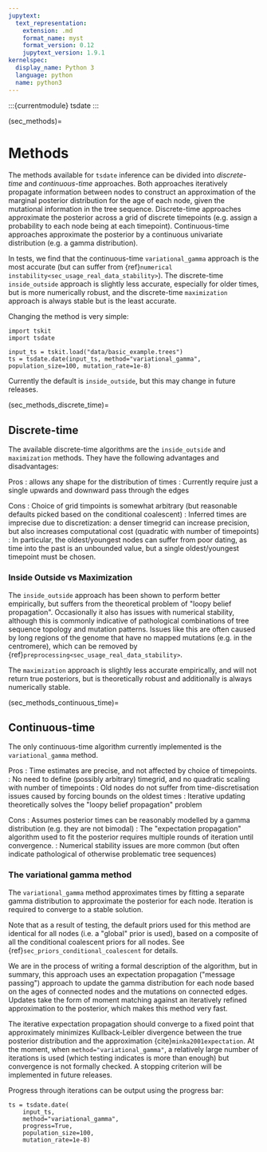 ```yaml
---
jupytext:
  text_representation:
    extension: .md
    format_name: myst
    format_version: 0.12
    jupytext_version: 1.9.1
kernelspec:
  display_name: Python 3
  language: python
  name: python3
---
```


:::{currentmodule} tsdate
:::

(sec_methods)=

# Methods

The methods available for `tsdate` inference can be divided into _discrete-time_
and _continuous-time_ approaches. 
Both approaches iteratively propagate information between nodes to
construct an approximation of the marginal posterior distribution for the age of each node,
given the mutational information in the tree sequence.
Discrete-time approaches approximate the posterior across a grid of 
discrete timepoints (e.g. assign a probability to each node being at
each timepoint). 
Continuous-time approaches approximate the posterior by a continuous
univariate distribution (e.g. a gamma distribution).

In tests, we find that the continuous-time `variational_gamma` approach is
the most accurate (but can suffer from {ref}`numerical instability<sec_usage_real_data_stability>`).
The discrete-time `inside_outside` approach is slightly less accurate, especially for older times,
but is more numerically robust, and the discrete-time `maximization` approach is
always stable but is the least accurate.

Changing the method is very simple:


```{code-cell} ipython3
import tskit
import tsdate

input_ts = tskit.load("data/basic_example.trees")
ts = tsdate.date(input_ts, method="variational_gamma", population_size=100, mutation_rate=1e-8)
```

Currently the default is `inside_outside`, but this may change in future releases.


(sec_methods_discrete_time)=

## Discrete-time

The available discrete-time algorithms are the `inside_outside` and `maximization` methods.
They have the following advantages and disadvantages:

Pros
: allows any shape for the distribution of times
: Currently require just a single upwards and downward pass through the edges

Cons
: Choice of grid timpoints is somewhat arbitrary (but reasonable defaults picked
    based on the conditional coalescent)
: Inferred times are imprecise due to discretization: a denser timegrid can increase
    precision, but also increases computational cost (quadratic with number of timepoints)
: In particular, the oldest/youngest nodes can suffer from poor dating, as time into the past
    is an unbounded value, but a single oldest/youngest timepoint must be chosen.

### Inside Outside vs Maximization

The `inside_outside` approach has been shown to perform better empirically, but
suffers from the theoretical problem of "loopy belief propagation". Occasionally
it also has issues with numerical stability, although this is commonly indicative
of pathological combinations of tree sequence topology and mutation patterns.
Issues like this are often caused by long regions of the genome that
have no mapped mutations (e.g. in the centromere), which can be removed by
{ref}`preprocessing<sec_usage_real_data_stability>`.

The `maximization` approach is slightly less accurate empirically,
and will not return true posteriors, but is theoretically robust and
additionally is always numerically stable.

(sec_methods_continuous_time)=

## Continuous-time

The only continuous-time algorithm currently implemented is the `variational_gamma`
method.

Pros
: Time estimates are precise, and not affected by choice of timepoints.
: No need to define (possibly arbitrary) timegrid, and no quadratic scaling
    with number of timepoints
: Old nodes do not suffer from time-discretisation issues caused by forcing
    bounds on the oldest times
: Iterative updating theoretically solves the "loopy belief propagation" problem

Cons
: Assumes posterior times can be reasonably modelled by a gamma distribution
    (e.g. they are not bimodal)
: The "expectation propagation" algorithm used to fit the posterior requires
    multiple rounds of iteration until convergence.
: Numerical stability issues are more common (but often indicate pathological
    of otherwise problematic tree sequences)

### The variational gamma method

The `variational_gamma` method approximates times by fitting a separate gamma
distribution to approximate the posterior for each node. Iteration is required to converge
to a stable solution.

Note that as a result of testing, the default priors used for this method are
identical for all nodes (i.e. a "global" prior is used), based on a composite
of all the conditional coalescent priors for all nodes.
See {ref}`sec_priors_conditional_coalescent`
for details.

We are in the process of writing a formal description of the algorithm, but in
summary, this approach uses an expectation propagation ("message passing")
approach to update the gamma distribution for each node based on the ages of connected
nodes and the mutations on connected edges. Updates take the form of moment matching
against an iteratively refined approximation to the posterior, which makes this method
very fast.

The iterative expectation propagation should converge to a fixed
point that approximately minimizes Kullback-Leibler divergence between the true posterior
distribution and the approximation {cite}`minka2001expectation`.
At the moment, when `method="variational_gamma"`,
a relatively large number of iterations is used (which testing indicates is
more than enough) but convergence is not formally checked.
A stopping criterion will be implemented in future releases.

Progress through iterations can be output using the progress bar:

```{code-cell} ipython3
ts = tsdate.date(
    input_ts,
    method="variational_gamma",
    progress=True,
    population_size=100,
    mutation_rate=1e-8)
```
